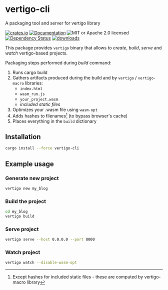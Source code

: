 # vertigo-cli

A packaging tool and server for vertigo library

[![crates.io](https://img.shields.io/crates/v/vertigo-cli)](https://crates.io/crates/vertigo-cli)
[![Documentation](https://docs.rs/vertigo-cli/badge.svg)](https://docs.rs/vertigo-cli)
![MIT or Apache 2.0 licensed](https://img.shields.io/crates/l/vertigo-cli.svg)
[![Dependency Status](https://deps.rs/crate/vertigo-cli/0.2.0/status.svg)](https://deps.rs/crate/vertigo-cli/0.2.0s)
[![downloads](https://img.shields.io/crates/d/vertigo-cli.svg)](https://crates.io/crates/vertigo-cli)

This package provides `vertigo` binary that allows to _create_, _build_, _serve_ and _watch_ vertigo-based projects.

Packaging steps performed during _build_ command:

1. Runs cargo build
2. Gathers artifacts produced during the build and by `vertigo` / `vertigo-macro` libraries:
    - `index.html`
    - `wasm_run.js`
    - `your_project.wasm`
    - _included static files_
3. Optimizes your .wasm file using `wasm-opt`
4. Adds hashes to filenames[^hashes] (to bypass browser's cache)
5. Places everything in the `build` dictionary

## Installation

```sh
cargo install --force vertigo-cli
```

## Example usage

### Generate new project

```sh
vertigo new my_blog
```

### Build the project

```sh
cd my_blog
vertigo build
```

### Serve project

```sh
vertigo serve --host 0.0.0.0 --port 8000
```

### Watch project

```sh
vertigo watch --disable-wasm-opt
```

[^hashes]: Except hashes for included static files - these are computed by vertigo-macro library
